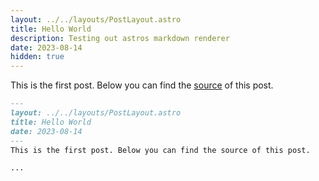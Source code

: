 ```yaml
---
layout: ../../layouts/PostLayout.astro
title: Hello World
description: Testing out astros markdown renderer
date: 2023-08-14
hidden: true
---
```

This is the first post. Below you can find the [source](https://github.com/vascyt/vasc.dev) of this post.

```md
---
layout: ../../layouts/PostLayout.astro
title: Hello World
date: 2023-08-14
---
This is the first post. Below you can find the source of this post.

...
```